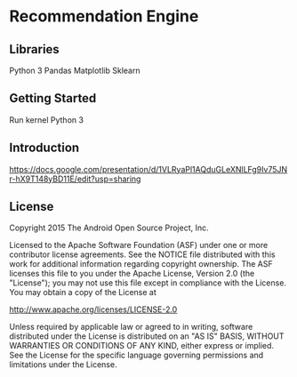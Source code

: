 Recommendation Engine
===================================


Libraries
--------------
Python 3
Pandas
Matplotlib
Sklearn


Getting Started
---------------
Run kernel Python 3


Introduction
---------------
https://docs.google.com/presentation/d/1VLRyaPl1AQduGLeXNlLFg9Iv75JNr-hX9T148yBD11E/edit?usp=sharing



License
-------
Copyright 2015 The Android Open Source Project, Inc.

Licensed to the Apache Software Foundation (ASF) under one or more contributor
license agreements.  See the NOTICE file distributed with this work for
additional information regarding copyright ownership.  The ASF licenses this
file to you under the Apache License, Version 2.0 (the "License"); you may not
use this file except in compliance with the License.  You may obtain a copy of
the License at

http://www.apache.org/licenses/LICENSE-2.0

Unless required by applicable law or agreed to in writing, software
distributed under the License is distributed on an "AS IS" BASIS, WITHOUT
WARRANTIES OR CONDITIONS OF ANY KIND, either express or implied.  See the
License for the specific language governing permissions and limitations under
the License.

